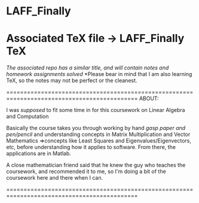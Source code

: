 # LAFF_Finally
# Associated TeX file -> LAFF_Finally TeX

*The associated repo has a similar title, and will contain notes and homework assignments solved*
*Please bear in mind that I am also learning TeX, so the notes may not be perfect or the cleanest.


============================================================================================
ABOUT:

I was *supposed* to fit some time in for this coursework on Linear Algebra and Computation

Basically the course takes you through working by hand
*gasp paper and pen/pencil*
and understanding concepts in 
Matrix Multiplication and Vector Mathematics =>concepts like 
Least Squares and Eigenvalues/Eigenvectors, etc, before understanding
how it applies to software. From there, the applications are in Matlab.

A close mathematician friend said that he knew the guy who teaches the 
coursework, and recommended it to me, so I'm doing a bit of the coursework
here and there when I can.

============================================================================================


